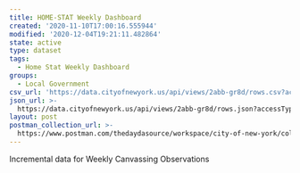 ```yaml
---
title: HOME-STAT Weekly Dashboard
created: '2020-11-10T17:00:16.555944'
modified: '2020-12-04T19:21:11.482864'
state: active
type: dataset
tags:
  - Home Stat Weekly Dashboard
groups:
  - Local Government
csv_url: 'https://data.cityofnewyork.us/api/views/2abb-gr8d/rows.csv?accessType=DOWNLOAD'
json_url: >-
  https://data.cityofnewyork.us/api/views/2abb-gr8d/rows.json?accessType=DOWNLOAD
layout: post
postman_collection_url: >-
  https://www.postman.com/thedaydasource/workspace/city-of-new-york/collection/15909983-a609bb3e-e539-42e4-9bce-ae825e453ca5
---
```

Incremental data for Weekly Canvassing Observations
